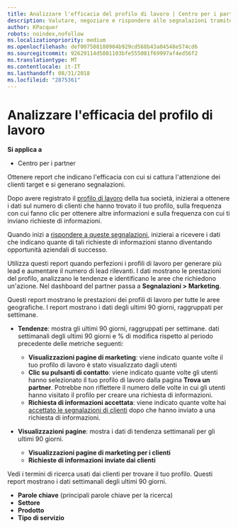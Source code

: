 ```yaml
---
title: Analizzare l'efficacia del profilo di lavoro | Centro per i partner
description: Valutare, negoziare e rispondere alle segnalazioni tramite il Centro per i partner.
author: KPacquer
robots: noindex,nofollow
ms.localizationpriority: medium
ms.openlocfilehash: def007588180904b929cd568b43a04548e574cd6
ms.sourcegitcommit: 92629114d5081103bfe555081f69997af4ed56f2
ms.translationtype: MT
ms.contentlocale: it-IT
ms.lasthandoff: 08/31/2018
ms.locfileid: "2875361"
---
```

# <a name="analyze-the-effectiveness-of-your-business-profile"></a>Analizzare l'efficacia del profilo di lavoro
<!-- 
https://go.microsoft.com/fwlink/?linkid=849120
-->

**Si applica a**

-  Centro per i partner

Ottenere report che indicano l'efficacia con cui si cattura l'attenzione dei clienti target e si generano segnalazioni.

Dopo avere registrato il [profilo di lavoro](create-a-marketing-profile.md) della tua società, inizierai a ottenere i dati sul numero di clienti che hanno trovato il tuo profilo, sulla frequenza con cui fanno clic per ottenere altre informazioni e sulla frequenza con cui ti inviano richieste di informazioni. 

Quando inizi a [rispondere a queste segnalazioni](responding-to-referrals.md), inizierai a ricevere i dati che indicano quante di tali richieste di informazioni stanno diventando opportunità aziendali di successo.

Utilizza questi report quando perfezioni i profili di lavoro per generare più lead e aumentare il numero di lead rilevanti. I dati mostrano le prestazioni del profilo, analizzano le tendenze e identificano le aree che richiedono un'azione. Nel dashboard del partner passa a **Segnalazioni > Marketing**.

Questi report mostrano le prestazioni dei profili di lavoro per tutte le aree geografiche. I report mostrano i dati degli ultimi 90 giorni, raggruppati per settimane.

*  **Tendenze**: mostra gli ultimi 90 giorni, raggruppati per settimane. dati settimanali degli ultimi 90 giorni e % di modifica rispetto al periodo precedente delle metriche seguenti:

   * **Visualizzazioni pagine di marketing**: viene indicato quante volte il tuo profilo di lavoro è stato visualizzato dagli utenti
   * **Clic su pulsanti di contatto**: viene indicato quante volte gli utenti hanno selezionato il tuo profilo di lavoro dalla pagina **Trova un partner**. Potrebbe non riflettere il numero delle volte in cui gli utenti hanno visitato il profilo per creare una richiesta di informazioni.
   * **Richiesta di informazioni accettata**: viene indicato quante volte hai [accettato le segnalazioni di clienti](responding-to-referrals.md) dopo che hanno inviato a una richiesta di informazioni.


*  **Visualizzazioni pagine**: mostra i dati di tendenza settimanali per gli ultimi 90 giorni.
   *  **Visualizzazioni pagine di marketing per i clienti**
   *  **Richieste di informazioni inviate dai clienti**

Vedi i termini di ricerca usati dai clienti per trovare il tuo profilo. Questi report mostrano i dati settimanali degli ultimi 90 giorni.

*  **Parole chiave** (principali parole chiave per la ricerca) 
*  **Settore**
*  **Prodotto**
*  **Tipo di servizio**

